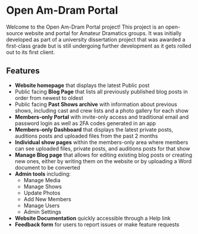 # Open Am-Dram Portal

Welcome to the Open Am-Dram Portal project! 
This project is an open-source website and portal for Amateur Dramatics groups. 
It was initially developed as part of a university dissertation project that 
was awarded a first-class grade but is still undergoing further development as it
gets rolled out to its first client.

## Features

-   **Website homepage** that displays the latest Public post
-   Public facing **Blog Page** that lists all previously published blog posts in order from newest to oldest
-   Public facing **Past Shows archive** with information about previous shows, including cast and crew lists and a photo gallery for each show
-   **Members-only Portal** with invite-only access and traditional email and password login as well as 2FA codes generated in an app
-   **Members-only Dashboard** that displays the latest private posts, auditions posts and uploaded files from the past 2 months
-   **Individual show pages** within the members-only area where members can see uploaded files, private posts, and auditions posts for that show
-   **Manage Blog page** that allows for editing existing blog posts or creating new ones, either by writing them on the website or by uploading a Word document to be converted
-   **Admin tools** including:
    -   Manage Media
    -   Manage Shows
    -   Update Photos
    -   Add New Members
    -   Manage Users
    -   Admin Settings
-   **Website Documentation** quickly accessible through a Help link 
-   **Feedback form** for users to report issues or make feature requests